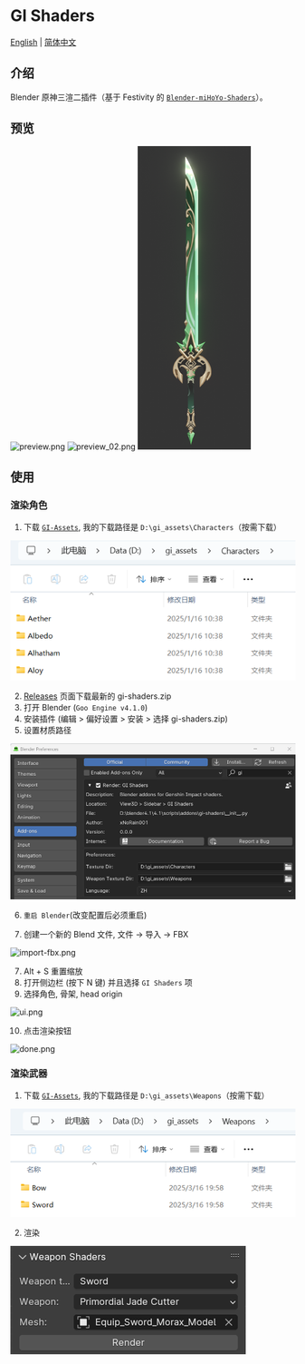 # GI Shaders
[English](README.md) | [简体中文](README.zh-cn.md)


## 介绍
Blender 原神三渲二插件（基于 Festivity 的 [`Blender-miHoYo-Shaders`](https://github.com/festivize/Blender-miHoYo-Shaders)）。

## 预览
<div align="left">
  <img src="./assets/readme/preview.png" alt="preview.png" width="200"/>
  <img src="./assets/readme/preview_02.png" alt="preview_02.png" width="200"/>
  <img src="./assets/readme/weapon.png" alt="weapon.png" width="200"/>
</div>

## 使用

### 渲染角色

1. 下载 [`GI-Assets`](https://github.com/zeroruka/GI-Assets/tree/main/Models/Characters), 我的下载路径是 `D:\gi_assets\Characters`（按需下载）
<img src="./assets/readme/download-dir.png" alt="download-dir.png" />

2. [Releases](https://github.com/xNoRain001/gi-shaders/releases) 页面下载最新的 gi-shaders.zip
3. 打开 Blender (`Goo Engine v4.1.0`)
4. 安装插件 (编辑 > 偏好设置 > 安装 > 选择 gi-shaders.zip)
5. 设置材质路径
<img src="./assets/readme/config-preferences.png" alt="config-preferences.png" />

6. `重启 Blender`(改变配置后必须重启)

6. 创建一个新的 Blend 文件, 文件 -> 导入 -> FBX 
<img src="./assets/readme/import-fbx.png" alt="import-fbx.png" />

7. Alt + S 重置缩放
8. 打开侧边栏 (按下 N 键) 并且选择 `GI Shaders` 项
9. 选择角色, 骨架, head origin
<img src="./assets/readme/ui.png" alt="ui.png" />

10. 点击渲染按钮
<img src="./assets/readme/done.png" alt="done.png" />

### 渲染武器

1. 下载 [`GI-Assets`](https://github.com/Hoyotoon/HoyoToon-Assets/tree/main/Genshin%20Impact/Weapons), 我的下载路径是 `D:\gi_assets\Weapons`（按需下载）
<img src="./assets/readme/download-dir-2.png" alt="download-dir-2.png" />

2. 渲染 
<img src="./assets/readme/render-weapon.png" alt="render-weapon.png" />
